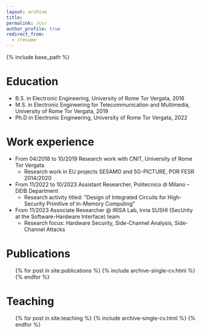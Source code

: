 ```yaml
---
layout: archive
title: 
permalink: /cv/
author_profile: true
redirect_from:
  - /resume
---
```


{% include base_path %}

Education
======
* B.S. in Electronic Engineering, University of Rome Tor Vergata, 2016
* M.S. in Electronic Engineering for Telecommunication and Multimedia, University of Rome Tor Vergata, 2019
* Ph.D in Electronic Engineering, University of Rome Tor Vergata, 2022

Work experience
======
* From 04/2018 to 10/2019 Research work with CNIT, University of Rome Tor Vergata
    * Research work in EU projects SESAMO and 5G-PICTURE, POR FESR 2014/2020
* From 11/2022 to 10/2023 Assistant Researcher, Politecnico di Milano – DEIB Department
    * Research activity titled: "Design of Integrated Circuits for High-Security Primitive of In-Memory Computing"
* From 11/2023 Associate Researcher @ IRISA Lab, Inria SUSHI (SecUrity at the Software-Hardware Interface) team
    * Research focus: Hardware Security, Side-Channel Analysis, Side-Channel Attacks
  

Publications
======
  <ul>{% for post in site.publications %}
    {% include archive-single-cv.html %}
  {% endfor %}</ul>
  
Teaching
======
  <ul>{% for post in site.teaching %}
    {% include archive-single-cv.html %}
  {% endfor %}</ul>
  
